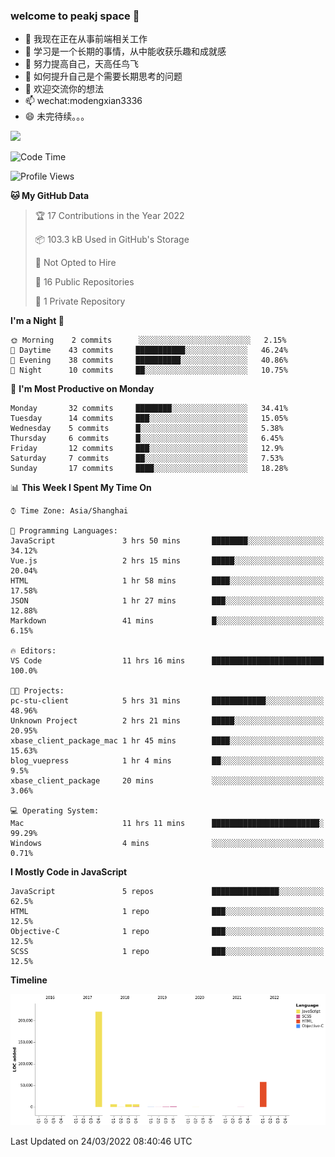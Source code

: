 ### welcome to peakj space 👋



- 🔭 我现在正在从事前端相关工作
- 🌱 学习是一个长期的事情，从中能收获乐趣和成就感
- 👯 努力提高自己，天高任鸟飞
- 🤔 如何提升自己是个需要长期思考的问题
- 💬 欢迎交流你的想法
- 📫 wechat:modengxian3336
- 😄 未完待续。。。

![](https://s2.ax1x.com/2019/06/28/ZKxc4J.jpg)

<!--START_SECTION:waka-->
![Code Time](http://img.shields.io/badge/Code%20Time-1%2C057%20hrs%2046%20mins-blue)

![Profile Views](http://img.shields.io/badge/Profile%20Views-2-blue)

**🐱 My GitHub Data** 

> 🏆 17 Contributions in the Year 2022
 > 
> 📦 103.3 kB Used in GitHub's Storage 
 > 
> 🚫 Not Opted to Hire
 > 
> 📜 16 Public Repositories 
 > 
> 🔑 1 Private Repository 
 > 
**I'm a Night 🦉** 

```text
🌞 Morning    2 commits      ░░░░░░░░░░░░░░░░░░░░░░░░░   2.15% 
🌆 Daytime    43 commits     ███████████░░░░░░░░░░░░░░   46.24% 
🌃 Evening    38 commits     ██████████░░░░░░░░░░░░░░░   40.86% 
🌙 Night      10 commits     ██░░░░░░░░░░░░░░░░░░░░░░░   10.75%

```
📅 **I'm Most Productive on Monday** 

```text
Monday       32 commits     ████████░░░░░░░░░░░░░░░░░   34.41% 
Tuesday      14 commits     ███░░░░░░░░░░░░░░░░░░░░░░   15.05% 
Wednesday    5 commits      █░░░░░░░░░░░░░░░░░░░░░░░░   5.38% 
Thursday     6 commits      █░░░░░░░░░░░░░░░░░░░░░░░░   6.45% 
Friday       12 commits     ███░░░░░░░░░░░░░░░░░░░░░░   12.9% 
Saturday     7 commits      ██░░░░░░░░░░░░░░░░░░░░░░░   7.53% 
Sunday       17 commits     ████░░░░░░░░░░░░░░░░░░░░░   18.28%

```


📊 **This Week I Spent My Time On** 

```text
⌚︎ Time Zone: Asia/Shanghai

💬 Programming Languages: 
JavaScript               3 hrs 50 mins       ████████░░░░░░░░░░░░░░░░░   34.12% 
Vue.js                   2 hrs 15 mins       █████░░░░░░░░░░░░░░░░░░░░   20.04% 
HTML                     1 hr 58 mins        ████░░░░░░░░░░░░░░░░░░░░░   17.58% 
JSON                     1 hr 27 mins        ███░░░░░░░░░░░░░░░░░░░░░░   12.88% 
Markdown                 41 mins             █░░░░░░░░░░░░░░░░░░░░░░░░   6.15%

🔥 Editors: 
VS Code                  11 hrs 16 mins      █████████████████████████   100.0%

🐱‍💻 Projects: 
pc-stu-client            5 hrs 31 mins       ████████████░░░░░░░░░░░░░   48.96% 
Unknown Project          2 hrs 21 mins       █████░░░░░░░░░░░░░░░░░░░░   20.95% 
xbase_client_package_mac 1 hr 45 mins        ████░░░░░░░░░░░░░░░░░░░░░   15.63% 
blog_vuepress            1 hr 4 mins         ██░░░░░░░░░░░░░░░░░░░░░░░   9.5% 
xbase_client_package     20 mins             ░░░░░░░░░░░░░░░░░░░░░░░░░   3.06%

💻 Operating System: 
Mac                      11 hrs 11 mins      ████████████████████████░   99.29% 
Windows                  4 mins              ░░░░░░░░░░░░░░░░░░░░░░░░░   0.71%

```

**I Mostly Code in JavaScript** 

```text
JavaScript               5 repos             ███████████████░░░░░░░░░░   62.5% 
HTML                     1 repo              ███░░░░░░░░░░░░░░░░░░░░░░   12.5% 
Objective-C              1 repo              ███░░░░░░░░░░░░░░░░░░░░░░   12.5% 
SCSS                     1 repo              ███░░░░░░░░░░░░░░░░░░░░░░   12.5%

```


**Timeline**

![Chart not found](https://raw.githubusercontent.com/PeakJ/PeakJ/master/charts/bar_graph.png) 


 Last Updated on 24/03/2022 08:40:46 UTC
<!--END_SECTION:waka-->
